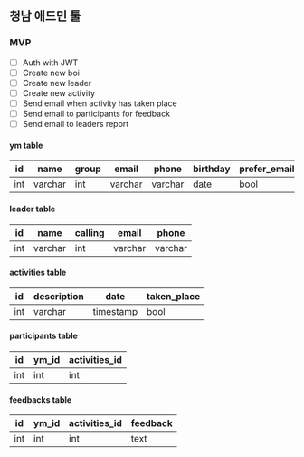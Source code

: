 ## 청남 애드민 툴

### MVP

* [ ] Auth with JWT
* [ ] Create new boi
* [ ] Create new leader
* [ ] Create new activity
* [ ] Send email when activity has taken place
* [ ] Send email to participants for feedback
* [ ] Send email to leaders report

#### ym table

   id  |  name   |  group  |   email    |   phone   |  birthday |  prefer_email  |  
  ---  |   ---   |   ---   |    ---     |    ---    |    ---    |      ---       |   
  int  | varchar |   int   |   varchar  |  varchar  |    date   |      bool      |   


#### leader table

id   |  name   |  calling  |   email    |  phone
---  |   ---   |    ---    |    ---     |   ---
int  | varchar |    int    |  varchar   |  varchar


#### activities table

id   |  description   |     date     |  taken_place  
---  |      ---       |     ---      |      ---
int  |    varchar     |   timestamp  |      bool

#### participants table

id   |     ym_id      |  activities_id        
---  |      ---       |       ---      
int  |      int       |       int  

#### feedbacks table

id   |     ym_id      |  activities_id    |   feedback     
---  |      ---       |       ---         |     ---
int  |      int       |       int         |    text
